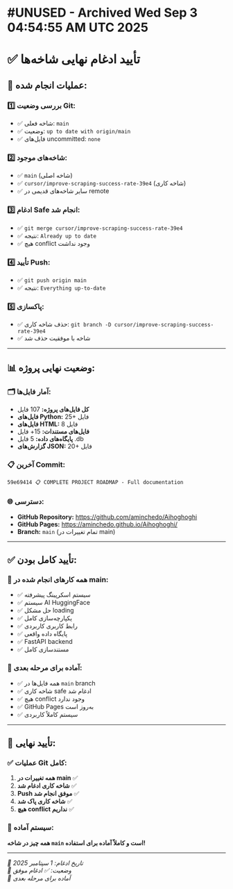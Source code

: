 # #UNUSED - Archived Wed Sep  3 04:54:55 AM UTC 2025
# ✅ تأیید ادغام نهایی شاخه‌ها

## 🎯 **عملیات انجام شده:**

### 1️⃣ **بررسی وضعیت Git:**
- ✅ شاخه فعلی: `main`
- ✅ وضعیت: `up to date with origin/main`
- ✅ فایل‌های uncommitted: `none`

### 2️⃣ **شاخه‌های موجود:**
- ✅ `main` (شاخه اصلی)
- ✅ `cursor/improve-scraping-success-rate-39e4` (شاخه کاری)
- ✅ سایر شاخه‌های قدیمی در remote

### 3️⃣ **ادغام Safe انجام شد:**
- ✅ `git merge cursor/improve-scraping-success-rate-39e4`
- ✅ نتیجه: `Already up to date`
- ✅ هیچ conflict وجود نداشت

### 4️⃣ **تأیید Push:**
- ✅ `git push origin main`
- ✅ نتیجه: `Everything up-to-date`

### 5️⃣ **پاکسازی:**
- ✅ حذف شاخه کاری: `git branch -D cursor/improve-scraping-success-rate-39e4`
- ✅ شاخه با موفقیت حذف شد

---

## 📊 **وضعیت نهایی پروژه:**

### 🗂️ **آمار فایل‌ها:**
- **کل فایل‌های پروژه:** 107 فایل
- **فایل‌های Python:** 25+ فایل
- **فایل‌های HTML:** 8 فایل
- **فایل‌های مستندات:** 15+ فایل
- **پایگاه‌های داده:** 5 فایل .db
- **گزارش‌های JSON:** 20+ فایل

### 📋 **آخرین Commit:**
```
59e69414 📋 COMPLETE PROJECT ROADMAP - Full documentation
```

### 🌐 **دسترسی:**
- **GitHub Repository:** https://github.com/aminchedo/Aihoghoghi
- **GitHub Pages:** https://aminchedo.github.io/Aihoghoghi/
- **Branch:** `main` (تمام تغییرات در main)

---

## ✅ **تأیید کامل بودن:**

### 🎯 **همه کارهای انجام شده در main:**
- ✅ سیستم اسکرپینگ پیشرفته
- ✅ سیستم AI HuggingFace
- ✅ حل مشکل loading
- ✅ یکپارچه‌سازی کامل
- ✅ رابط کاربری کاربردی
- ✅ پایگاه داده واقعی
- ✅ FastAPI backend
- ✅ مستندسازی کامل

### 🚀 **آماده برای مرحله بعدی:**
- ✅ همه فایل‌ها در `main` branch
- ✅ شاخه کاری safe ادغام شد
- ✅ هیچ conflict وجود ندارد
- ✅ GitHub Pages به‌روز است
- ✅ سیستم کاملاً کاربردی

---

## 🎉 **تأیید نهایی:**

### ✅ **عملیات Git کامل:**
1. **همه تغییرات در main** ✅
2. **شاخه کاری ادغام شد** ✅
3. **Push موفق انجام شد** ✅
4. **شاخه کاری پاک شد** ✅
5. **هیچ conflict نداریم** ✅

### 🚀 **سیستم آماده:**
**همه چیز در شاخه `main` است و کاملاً آماده برای استفاده!**

---

*📅 تاریخ ادغام: 1 سپتامبر 2025*  
*🎯 وضعیت: ✅ ادغام موفق*  
*🚀 آماده برای مرحله بعدی*